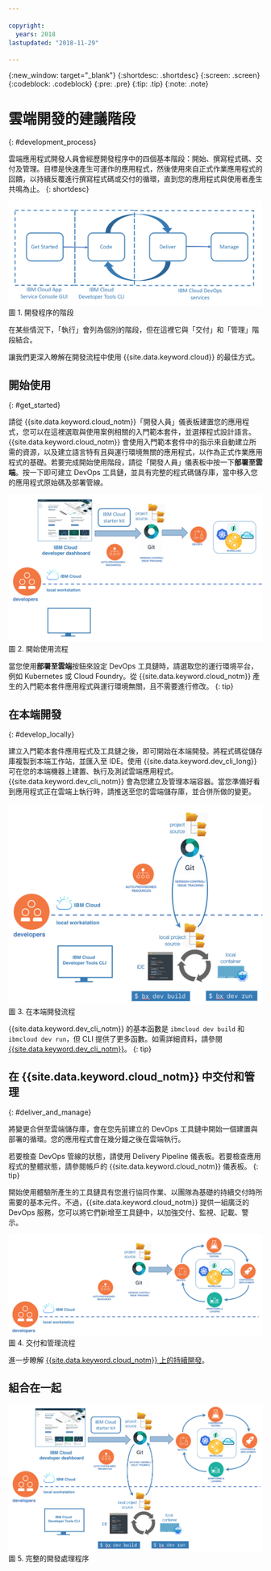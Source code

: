 ```yaml
---

copyright:
  years: 2018
lastupdated: "2018-11-29"

---
```


{:new_window: target="_blank"}
{:shortdesc: .shortdesc}
{:screen: .screen}
{:codeblock: .codeblock}
{:pre: .pre}
{:tip: .tip}
{:note: .note}

# 雲端開發的建議階段
{: #development_process}

雲端應用程式開發人員會經歷開發程序中的四個基本階段：開始、撰寫程式碼、交付及管理。目標是快速產生可運作的應用程式，然後使用來自正式作業應用程式的回饋，以持續反覆進行撰寫程式碼或交付的循環，直到您的應用程式與使用者產生共鳴為止。
{: shortdesc}

![開發流程](images/dev_flow_overview.png "開發流程") 圖 1. 開發程序的階段

在某些情況下，「執行」會列為個別的階段，但在這裡它與「交付」和「管理」階段結合。

讓我們更深入瞭解在開發流程中使用 {{site.data.keyword.cloud}} 的最佳方式。

## 開始使用
{: #get_started}

請從 {{site.data.keyword.cloud_notm}}「開發人員」儀表板建置您的應用程式，您可以在這裡選取與使用案例相關的入門範本套件，並選擇程式設計語言。{{site.data.keyword.cloud_notm}} 會使用入門範本套件中的指示來自動建立所需的資源，以及建立語言特有且與運行環境無關的應用程式，以作為正式作業應用程式的基礎。若要完成開始使用階段，請從「開發人員」儀表板中按一下**部署至雲端**。按一下即可建立 DevOps 工具鏈，並具有完整的程式碼儲存庫，當中移入您的應用程式原始碼及部署管線。

![開始使用](images/dev_get_started.png "開始使用") 圖 2. 開始使用流程

當您使用**部署至雲端**按鈕來設定 DevOps 工具鏈時，請選取您的運行環境平台，例如 Kubernetes 或 Cloud Foundry。從 {{site.data.keyword.cloud_notm}} 產生的入門範本套件應用程式與運行環境無關，且不需要進行修改。
{: tip}

## 在本端開發
{: #develop_locally}

建立入門範本套件應用程式及工具鏈之後，即可開始在本端開發。將程式碼從儲存庫複製到本端工作站，並匯入至 IDE。使用 {{site.data.keyword.dev_cli_long}} 可在您的本端機器上建置、執行及測試雲端應用程式。{{site.data.keyword.dev_cli_notm}} 會為您建立及管理本端容器。當您準備好看到應用程式正在雲端上執行時，請推送至您的雲端儲存庫，並合併所做的變更。

![在本端開發](images/dev_code_locally.png "在本端開發") 圖 3. 在本端開發流程

{{site.data.keyword.dev_cli_notm}} 的基本函數是 `ibmcloud dev build` 和 `ibmcloud dev run`，但 CLI 提供了更多函數。如需詳細資料，請參閱 [{{site.data.keyword.dev_cli_notm}}](/docs/cli/index.html)。
{: tip}

## 在 {{site.data.keyword.cloud_notm}} 中交付和管理
{: #deliver_and_manage}

將變更合併至雲端儲存庫，會在您先前建立的 DevOps 工具鏈中開始一個建置與部署的循環。您的應用程式會在幾分鐘之後在雲端執行。

若要檢查 DevOps 管線的狀態，請使用 Delivery Pipeline 儀表板。若要檢查應用程式的整體狀態，請參閱帳戶的 {{site.data.keyword.cloud_notm}} 儀表板。
{: tip}

開始使用體驗所產生的工具鏈具有您進行協同作業、以團隊為基礎的持續交付時所需要的基本元件。不過，{{site.data.keyword.cloud_notm}} 提供一組廣泛的 DevOps 服務，您可以將它們新增至工具鏈中，以加強交付、監視、記載、警示。

![交付和管理](images/dev_deliver_and_manage.png "交付和管理") 圖 4. 交付和管理流程

進一步瞭解 [{{site.data.keyword.cloud_notm}} 上的持續開發](/docs/services/ContinuousDelivery/index.html#cd_getting_started)。

## 組合在一起

![處理程序詳細資料](images/dev_process_detail.png "處理程序詳細資料") 圖 5. 完整的開發處理程序
